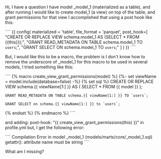 Hi, I have a question
I have model _model_1 (materialized as a table), and after running I would like to create model_1 (a view) on top of the table, and grant permissions for that view
I accomplished that using a post hook like this:

´´´´
{{ 
    config(
    materialized = 'table',
    file_format = 'parquet',
    post_hook=[
      "CREATE OR REPLACE VIEW schema.model_1 AS (SELECT * FROM {{this}});",
      "GRANT READ_METADATA ON TABLE schema.model_1 TO `users`;",
      "GRANT SELECT ON schema.model_1 TO `users`;"
    ]
    )
}}
´´´´


But, I would like this to be a macro, the problem is I don't know how to remove the underscore of _model_1 for this macro to be used in several models,
I tried something like this:

´´´´
{% macro create_view_grant_permissions(model) %}
{%- set viewName = model.include(database=false) -%}
{% set sql %}
    CREATE OR REPLACE VIEW schema.{{ viewName[1:] }}
    AS (
        SELECT * FROM {{ model }}
    );

    GRANT READ_METADATA ON TABLE schema.{{ viewName[1:] }} TO `users`;

    GRANT SELECT on schema.{{ viewName[1:] }} to `users`;
{% endset %}
{% endmacro %}
´´´´

and adding: post-hook: "{{ create_view_grant_permissions(this) }}" in profile.yml
but, I get the following error:

´´´´
Compilation Error in model _model_1 (models/marts/core/_model_1.sql)
  getattr(): attribute name must be string
´´´´

What am I missing?